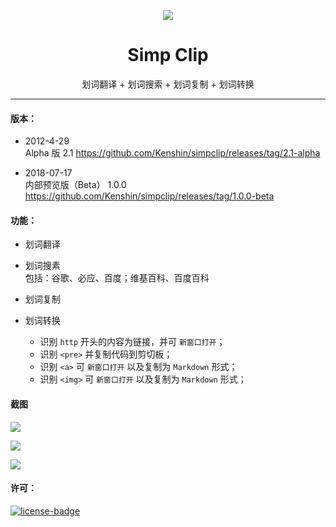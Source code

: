 <p align="center"><img src="http://ksria.qiniudn.com/logo@simpclip.png" /></p>
<h1 align="center">Simp Clip</h1>
<p align="center">划词翻译 + 划词搜索 + 划词复制 + 划词转换</p>

***

#### 版本：

- 2012-4-29  
  Alpha 版 2.1 <https://github.com/Kenshin/simpclip/releases/tag/2.1-alpha>

- 2018-07-17  
  内部预览版（Beta） 1.0.0 <https://github.com/Kenshin/simpclip/releases/tag/1.0.0-beta>

#### 功能：

- 划词翻译

- 划词搜素  
  包括：谷歌、必应、百度；维基百科、百度百科

- 划词复制

- 划词转换
  * 识别 `http` 开头的内容为链接，并可 `新窗口打开`；
  * 识别 `<pre>` 并复制代码到剪切板；
  * 识别 `<a>` 可 `新窗口打开` 以及复制为 `Markdown` 形式；
  * 识别 `<img>` 可 `新窗口打开` 以及复制为 `Markdown` 形式；


#### 截图
![](http://ksria.qiniudn.com/introduce@simpclip.png)

![](http://ksria.qiniudn.com/introduce-2@simpclip.png)

![](http://ksria.qiniudn.com/introduce-3@simpclip.png)

#### 许可：
[![license-badge]][license-link]

<!-- Link -->
[license-badge]:    https://img.shields.io/github/license/mashape/apistatus.svg
[license-link]:     https://opensource.org/licenses/MIT